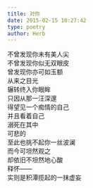 ```yaml
---  
title: 对你  
date: 2015-02-15 10:27:42  
type: poetry  
author: Herb    
---    
```

不曾发现你未有美人尖    
不曾发现你似无双眼皮    
曾发现你亦可如玉额    
从来之目光    
辗转终入你眼眸    
只因从那一汪深邃    
得望见一个痴情的自己    
并且看着自己    
溺死在其中    
可悲的    
至此也挑不起你一丝波澜    
而今可坦然观之    
却依旧不坦然地心酸    
释怀——    
实则是积潭揽起的一抹虚妄  
